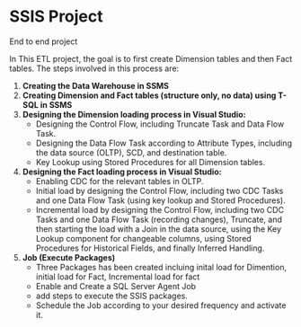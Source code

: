 # SSIS Project
End to end project

In This ETL project, the goal is to first create Dimension tables and then Fact tables. The steps involved in this process are:

1. **Creating the Data Warehouse in SSMS**
2. **Creating Dimension and Fact tables (structure only, no data) using T-SQL in SSMS**
3. **Designing the Dimension loading process in Visual Studio:**
   - Designing the Control Flow, including Truncate Task and Data Flow Task.
   - Designing the Data Flow Task according to Attribute Types, including the data source (OLTP), SCD, and destination table.
   - Key Lookup using Stored Procedures for all Dimension tables.
4. **Designing the Fact loading process in Visual Studio:**
   - Enabling CDC for the relevant tables in OLTP.
   - Initial load by designing the Control Flow, including two CDC Tasks and one Data Flow Task (using key lookup and Stored Procedures).
   - Incremental load by designing the Control Flow, including two CDC Tasks and one Data Flow Task (recording changes), Truncate, and then starting the load with a Join in the data source, using the Key Lookup component for changeable columns, using Stored Procedures for Historical Fields, and finally Inferred Handling.
5. **Job (Execute Packages)**
   - Three Packages has been created incluing inital load for Dimention, initial load for Fact, Incremental load for fact
   - Enable and Create a SQL Server Agent Job
   - add steps to execute the SSIS packages.
   - Schedule the Job according to your desired frequency and activate it.
